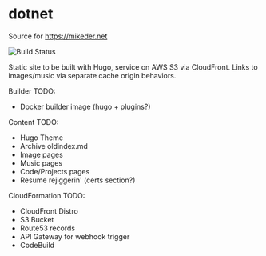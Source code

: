 # dotnet
Source for https://mikeder.net

![Build Status](https://codebuild.us-east-1.amazonaws.com/badges?uuid=eyJlbmNyeXB0ZWREYXRhIjoiWGN6WTY0OStTUUtMcnZHWncyTkVDNWgxdEtqaWhFeWl5bEF6Sml0cmV4L0wrUFM3RXJCWTVhSDYzTHdqcStYSVNPZzlWTU80ZnZDbGRHaHBibUxNWWcwPSIsIml2UGFyYW1ldGVyU3BlYyI6IlNZRHRmcHpXcmlGZ1NyWVciLCJtYXRlcmlhbFNldFNlcmlhbCI6MX0%3D&branch=master)

Static site to be built with Hugo, service on AWS S3 via CloudFront.
Links to images/music via separate cache origin behaviors.

Builder TODO:

  * Docker builder image (hugo + plugins?)

Content TODO:

  * Hugo Theme
  * Archive oldindex.md
  * Image pages
  * Music pages
  * Code/Projects pages
  * Resume rejiggerin' (certs section?)

CloudFormation TODO:

  * CloudFront Distro
  * S3 Bucket
  * Route53 records
  * API Gateway for webhook trigger
  * CodeBuild
